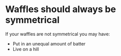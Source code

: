 # Waffles should always be symmetrical

If your waffles are not symmetrical you may have:
* Put in an unequal amount of batter
* Live on a hill
